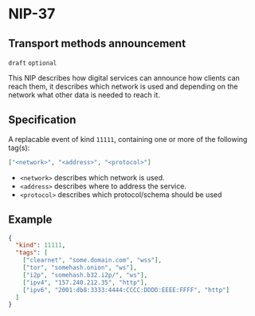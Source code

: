 NIP-37
======

Transport methods announcement
-----------------------------------

`draft` `optional`

This NIP describes how digital services can announce how clients can reach them, it describes which network is used and depending on the network what other data is needed to reach it.

## Specification

A replacable event of kind `11111`, containing one or more of the following tag(s):

```json
["<network>", "<address>", "<protocol>"]
```
- `<network>` describes which network is used.
- `<address>` describes where to address the service.
- `<protocol>` describes which protocol/schema should be used

## Example

```json
{
  "kind": 11111,
  "tags": [
    ["clearnet", "some.domain.com", "wss"],
    ["tor", "somehash.onion", "ws"],
    ["i2p", "somehash.b32.i2p/", "ws"],
    ["ipv4", "157.240.212.35", "http"],
    ["ipv6", "2001:db8:3333:4444:CCCC:DDDD:EEEE:FFFF", "http"]
  ]
}
```